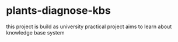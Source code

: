 # plants-diagnose-kbs
this project is build as university practical project aims to learn about knowledge base system
